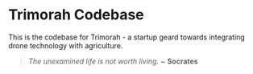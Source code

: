 # Trimorah Codebase
This is the codebase for Trimorah - a startup geard towards integrating drone technology with agriculture.

> _The unexamined life is not worth living._ ~ **Socrates**
